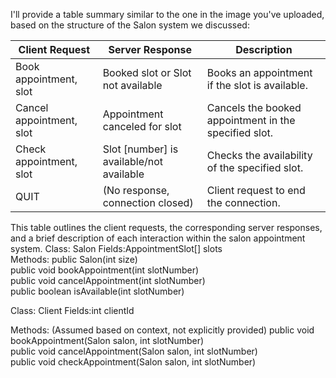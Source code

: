 I'll provide a table summary similar to the one in the image you've uploaded, based on the structure of the Salon system we discussed:

| Client Request         | Server Response                    | Description                                         |
|------------------------|------------------------------------|-----------------------------------------------------|
| Book appointment, slot | Booked slot or Slot not available  | Books an appointment if the slot is available.      |
| Cancel appointment, slot| Appointment canceled for slot       | Cancels the booked appointment in the specified slot.|
| Check appointment, slot| Slot [number] is available/not available | Checks the availability of the specified slot.  |
| QUIT                   | (No response, connection closed)   | Client request to end the connection.               |

This table outlines the client requests, the corresponding server responses, and a brief description of each interaction within the salon appointment system.
Class: Salon
Fields:AppointmentSlot[] slots   
Methods:
      public Salon(int size)   
      public void bookAppointment(int slotNumber)   
      public void cancelAppointment(int slotNumber)   
      public boolean isAvailable(int slotNumber)   

Class: Client
Fields:int clientId   

Methods:
   (Assumed based on context, not explicitly provided)
      public void bookAppointment(Salon salon, int slotNumber)   
      public void cancelAppointment(Salon salon, int slotNumber)   
      public void checkAppointment(Salon salon, int slotNumber)   


